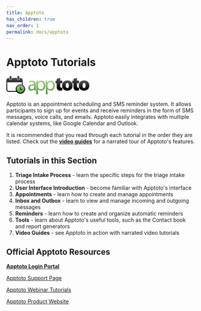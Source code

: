 ```yaml
---
title: Apptoto
has_children: true
nav_order: 1
permalink: docs/apptoto
---
```


# Apptoto Tutorials

<img src="/assets/apptoto/logo.png" style="width:220px;"/>

Apptoto is an appointment scheduling and SMS reminder system. It allows participants to sign up for events and receive reminders in the form of SMS messages, voice calls, and emails. Apptoto easily integrates with multiple calendar systems, like Google Calendar and Outlook.

It is recommended that you read through each tutorial in the order they are listed. Check out the <a href="/docs/apptotoVideo.md">**video guides**</a> for a narrated tour of Apptoto's features.

## Tutorials in this Section
1. **Triage Intake Process** - learn the specific steps for the triage intake process
2. **User Interface Introduction** - become familiar with Apptoto's interface
3. **Appointments** - learn how to create and manage appointments
4. **Inbox and Outbox** - learn to view and manage incoming and outgoing messages
5. **Reminders** - learn how to create and organize automatic reminders
6. **Tools** - learn about Apptoto's useful tools, such as the Contact book and report generators
7. **Video Guides** - see Apptoto in action with narrated video tutorials

## Official Apptoto Resources

<a href="https://secure5.apptoto.com/portal">**Apptoto Login Portal**</a>

<a href="https://www.apptoto.com/support/">Apptoto Support Page</a>

<a href="https://www.apptoto.com/webinars/">Apptoto Webinar Tutorials</a>

<a href="https://www.apptoto.com/">Apptoto Product Website</a>
